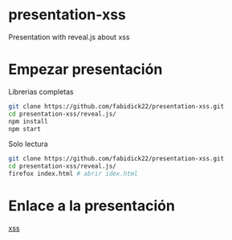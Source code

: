 # presentation-xss
Presentation with reveal.js about xss 

# Empezar presentación
Librerias completas
```sh
git clone https://github.com/fabidick22/presentation-xss.git
cd presentation-xss/reveal.js/
npm install
npm start
```
Solo lectura
```sh
git clone https://github.com/fabidick22/presentation-xss.git
cd presentation-xss/reveal.js/
firefox index.html # abrir idex.html
```
# Enlace a la presentación
[xss](https://fabidick22.github.io/presentation-xss/reveal.js/index.html)
